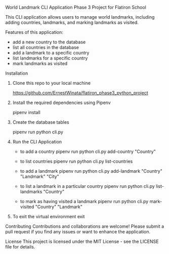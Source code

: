 World Landmark CLI Application
Phase 3 Project for Flatiron School

This CLI application allows users to manage world landmarks, including adding countries, landmarks, and marking landmarks as visited.

Features of this application:
- add a new country to the database
- list all countries in the database
- add a landmark to a specific country
- list landmarks for a specific country
- mark landmarks as visited

Installation

1. Clone this repo to your local machine

   https://github.com/ErnestWinata/flatiron_phase3_python_project
   
2. Install the required dependencies using Pipenv

   pipenv install
   
3. Create the database tables

   pipenv run python cli.py
   
4. Run the CLI Application
   - to add a country
     pipenv run python cli.py add-country "Country"

   - to list countries
     pipenv run python cli.py list-countries

   - to add a landmark
     pipenv run python cli.py add-landmark "Country" "Landmark" "City"

   - to list a landmark in a particular country
     pipenv run python cli.py list-landmarks "Country"

   - to mark as having visited a landmark
     pipenv run python cli.py mark-visited "Country" "Landmark"

8. To exit the virtual environment
      exit

Contributing
Contributions and collaborations are welcome! Please submit a pull request if you find any issues or want to enhance the application.

License
This project is licensed under the MIT License - see the LICENSE file for details.

